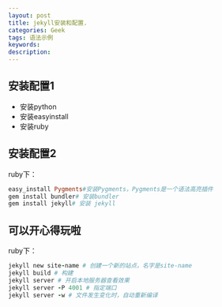 ```yaml
---
layout: post
title: jekyll安装和配置.
categories: Geek
tags: 语法示例
keywords:
description:
---
```



## 安装配置1
- 安装python
- 安装easyinstall
- 安装ruby

## 安装配置2
ruby下：
```ruby
easy_install Pygments#安装Pygments，Pygments是一个语法高亮插件
gem install bundler# 安装bundler
gem install jekyll# 安装 jekyll
```

## 可以开心得玩啦
ruby下：
```ruby
jekyll new site-name # 创建一个新的站点，名字是site-name
jekyll build # 构建
jekyll server # 开启本地服务器查看效果
jekyll server -P 4001 # 指定端口
jekyll server -w # 文件发生变化时，自动重新编译
```
